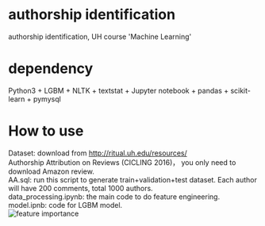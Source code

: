 # authorship identification
authorship identification, UH course 'Machine Learning'

# dependency
Python3 + LGBM + NLTK + textstat + Jupyter notebook + pandas + scikit-learn + pymysql

# How to use
Dataset: download from  http://ritual.uh.edu/resources/    
Authorship Attribution on Reviews (CICLING 2016)， you only need to download Amazon review.    
AA.sql: run this script to generate train+validation+test dataset. Each author will have 200 comments, total 1000 authors.   
data_processing.ipynb: the main code to do feature engineering.     
model.ipnb: code for LGBM model.   
![feature importance](https://github.com/stephenkung/authorship/blob/master/final.png)

